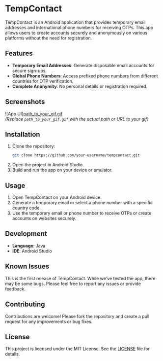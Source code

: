
# TempContact

TempContact is an Android application that provides temporary email addresses and international phone numbers for receiving OTPs. This app allows users to create accounts securely and anonymously on various platforms without the need for registration.

## Features

- **Temporary Email Addresses**: Generate disposable email accounts for secure sign-ups.
- **Global Phone Numbers**: Access prefixed phone numbers from different countries for OTP verification.
- **Complete Anonymity**: No personal details or registration required.

## Screenshots

![App UI][path_to_your_gif.gif](https://github.com/ExploitTheLoop/TempContact/blob/master/video6104997712900395444-ezgif.com-video-to-gif-converter.gif)  
*(Replace `path_to_your_gif.gif` with the actual path or URL to your gif)*

## Installation

1. Clone the repository:
    ```bash
    git clone https://github.com/your-username/tempcontact.git
    ```
2. Open the project in Android Studio.
3. Build and run the app on your device or emulator.

## Usage

1. Open TempContact on your Android device.
2. Generate a temporary email or select a phone number with a specific country code.
3. Use the temporary email or phone number to receive OTPs or create accounts on websites securely.

## Development

- **Language**: Java
- **IDE**: Android Studio

## Known Issues

This is the first release of TempContact. While we've tested the app, there may be some bugs. Please feel free to report any issues or provide feedback.

## Contributing

Contributions are welcome! Please fork the repository and create a pull request for any improvements or bug fixes.

## License

This project is licensed under the MIT License. See the [LICENSE](LICENSE) file for details.
